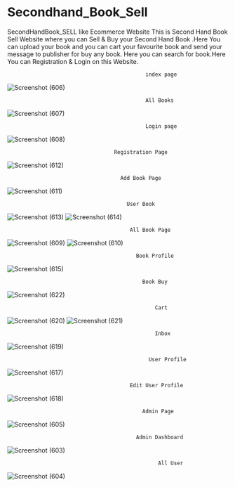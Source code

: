 # Secondhand_Book_Sell
SecondHandBook_SELL like Ecommerce Website This is Second Hand Book Sell Website where you can Sell & Buy your Second Hand Book .Here You can upload your book and you can cart your favourite book and send your message to publisher for buy any book. Here you can search for book.Here You can Registration & Login on this Website.

                                                index page
![Screenshot (606)](https://user-images.githubusercontent.com/94986091/188323921-a59fe586-1098-4f65-a012-49121d3eaf4e.png)



                                                All Books
![Screenshot (607)](https://user-images.githubusercontent.com/94986091/188323955-bd18a884-b05b-4619-bb8c-513f20507d34.png)


                                                Login page
![Screenshot (608)](https://user-images.githubusercontent.com/94986091/188324240-d7f1d8e3-8cb8-40c0-9f30-1cb3044ea3cb.png)

                                
                                
                                      Registration Page
![Screenshot (612)](https://user-images.githubusercontent.com/94986091/188324340-f60f5252-c689-43ef-aecf-9b7ec92a19bd.png)


                                        
                                        Add Book Page
![Screenshot (611)](https://user-images.githubusercontent.com/94986091/188324727-9f85e6e1-fcc7-498f-ac26-d9815215ab65.png)


                                          User Book
![Screenshot (613)](https://user-images.githubusercontent.com/94986091/188324850-19a24f54-adcc-4969-8179-0344f99779c9.png)
![Screenshot (614)](https://user-images.githubusercontent.com/94986091/188324860-9761a8ff-7c10-477f-bca6-90dcc4a0a27f.png)


                                          
                                           All Book Page
![Screenshot (609)](https://user-images.githubusercontent.com/94986091/188325053-e343dc1f-211c-49ae-a7ae-3119b91a2b50.png)
![Screenshot (610)](https://user-images.githubusercontent.com/94986091/188325056-ce3cb3a1-d40c-427b-90c7-d0521caa98d1.png)


                                             Book Profile
![Screenshot (615)](https://user-images.githubusercontent.com/94986091/188325353-f76ef57a-bcaf-4b75-9c6a-a608016c85e5.png)

                                               
                                               Book Buy
![Screenshot (622)](https://user-images.githubusercontent.com/94986091/188325392-cb865eba-f8de-41b3-ad59-2c6e1cf425ba.png)



                                                   Cart
![Screenshot (620)](https://user-images.githubusercontent.com/94986091/188325418-41c36b52-1a40-45e7-9697-9297334fb98a.png)
![Screenshot (621)](https://user-images.githubusercontent.com/94986091/188325425-a561c05d-0296-45f6-9a7f-1224581ef1a9.png)


                                                   Inbox
![Screenshot (619)](https://user-images.githubusercontent.com/94986091/188325504-51f65c4f-fe71-4d4e-a099-a86ae053c463.png)



                                                 User Profile
![Screenshot (617)](https://user-images.githubusercontent.com/94986091/188325526-266dda16-8995-454c-a335-94574a1de750.png)


                                           Edit User Profile
![Screenshot (618)](https://user-images.githubusercontent.com/94986091/188325545-9382eb9b-feab-45f3-b082-2f757c0903fc.png)


                                               Admin Page
![Screenshot (605)](https://user-images.githubusercontent.com/94986091/188325620-ae77f72b-82c8-4042-b132-1cad57f8e1f6.png)


                                       
                                             Admin Dashboard
![Screenshot (603)](https://user-images.githubusercontent.com/94986091/188325646-ec9604c7-3016-4bee-8c8b-5e93f5c760b5.png)



                                                    All User
![Screenshot (604)](https://user-images.githubusercontent.com/94986091/188325686-f020a60b-eed8-4d26-95bb-f9dc6a660fe0.png)





